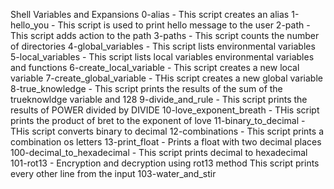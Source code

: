Shell  Variables and Expansions
0-alias - This script creates an alias 
1-hello_you - This script is used to print hello message to the user
2-path -  This script adds action to the path
3-paths - This script counts the number of directories
4-global_variables  - This script lists environmental variables 
5-local_variables - This script lists local variables environmental variables and functions
6-create_local_variable - This script creates a new local variable
7-create_global_variable - THis script creates a new global variable 
8-true_knowledge - This script prints the results of the sum of the trueknowldge variable and 128
9-divide_and_rule - This script prints the results of POWER divided by DIVIDE
10-love_exponent_breath - THis script prints the product of bret to the exponent of love
11-binary_to_decimal - THis script converts binary to decimal 
12-combinations -  This script prints a combination os letters 
13-print_float - Prints a float with two decimal places
100-decimal_to_hexadecimal -  This script prints decimal to hexadecimal 
101-rot13 - Encryption and decryption using rot13 method 
This script prints every other line from the input
103-water_and_stir 
